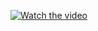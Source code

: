 [![Watch the video](https://img.youtube.com/vi/VIDEO_ID_HERE/0.jpg)]([https://www.youtube.com/watch?v=VIDEO_ID_HERE](https://drive.google.com/file/d/1TcK3UMGgPqUTGsT9v7lcqYXXEl7XB10x/view)https://drive.google.com/file/d/1TcK3UMGgPqUTGsT9v7lcqYXXEl7XB10x/view)
